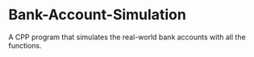 # Bank-Account-Simulation
A CPP program that simulates the real-world bank accounts with all the functions.
